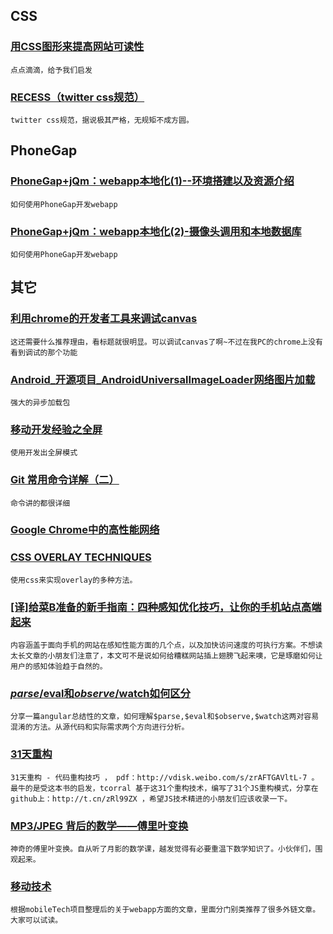 
## CSS

### [用CSS图形来提高网站可读性](http://blogs.adobe.com/webplatform/2013/10/23/css-shapes-visual-storytelling/)

    点点滴滴，给予我们启发

### [RECESS（twitter css规范）](http://twitter.github.io/recess/)

    twitter css规范，据说极其严格，无规矩不成方圆。

## PhoneGap

### [PhoneGap+jQm：webapp本地化(1)--环境搭建以及资源介绍](http://www.cnblogs.com/youxilua/archive/2012/02/10/2346064.html)

    如何使用PhoneGap开发webapp

### [PhoneGap+jQm：webapp本地化(2)-摄像头调用和本地数据库](http://www.cnblogs.com/youxilua/archive/2012/02/14/2351067.html)

    如何使用PhoneGap开发webapp

## 其它

### [利用chrome的开发者工具来调试canvas](http://www.html5rocks.com/en/tutorials/canvas/inspection/)

    这还需要什么推荐理由，看标题就很明显。可以调试canvas了啊~不过在我PC的chrome上没有看到调试的那个功能

### [Android_开源项目_AndroidUniversalImageLoader网络图片加载](http://blog.csdn.net/zimo2013/article/details/9901833)

    强大的异步加载包

### [移动开发经验之全屏](http://www.html5rocks.com/en/mobile/fullscreen/)

    使用开发出全屏模式

### [Git 常用命令详解（二）](http://blog.csdn.net/ithomer/article/details/7529022)

    命令讲的都很详细

### [Google Chrome中的高性能网络](http://tech.uc.cn/?p=2092)

### [CSS OVERLAY TECHNIQUES](http://tympanus.net/codrops/2013/11/07/css-overlay-techniques)

    使用css来实现overlay的多种方法。

### [[译]给菜B准备的新手指南：四种感知优化技巧，让你的手机站点高端起来](http://www.75team.com/archives/580)

    内容涵盖于面向手机的网站在感知性能方面的几个点，以及加快访问速度的可执行方案。不想读太长文章的小朋友们注意了，本文可不是说如何给糟糕网站插上翅膀飞起来噢，它是琢磨如何让用户的感知体验趋于自然的。

### [$parse/$eval和$observe/$watch如何区分](https://github.com/joeylin/angular-note/blob/master/%24parse-%24eval-%24observe-%24watch.md)

    分享一篇angular总结性的文章，如何理解$parse,$eval和$observe,$watch这两对容易混淆的方法。从源代码和实际需求两个方向进行分析。

### [31天重构](https://github.com/tcorral/Refactoring_Patterns)

    31天重构 - 代码重构技巧 ， pdf：http://vdisk.weibo.com/s/zrAFTGAVltL-7 。最牛的是受这本书的启发，tcorral 基于这31个重构技术，编写了31个JS重构模式，分享在github上：http://t.cn/zRl99ZX ，希望JS技术精进的小朋友们应该收录一下。

### [MP3/JPEG 背后的数学——傅里叶变换](http://nautil.us/blog/the-math-trick-behind-mp3s-jpegs-and-homer-simpsons-face)

    神奇的傅里叶变换。自从听了月影的数学课，越发觉得有必要重温下数学知识了。小伙伴们，围观起来。

### [移动技术](https://gist.github.com/reygreen1/7431149)

    根据mobileTech项目整理后的关于webapp方面的文章，里面分门别类推荐了很多外链文章。大家可以试读。
